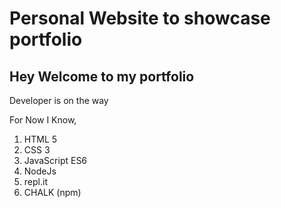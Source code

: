 # Personal Website to showcase portfolio

## Hey Welcome to my portfolio

Developer is on the way

For Now I Know,

1. HTML 5
1. CSS 3
1. JavaScript ES6
1. NodeJs
1. repl.it
1. CHALK (npm)

